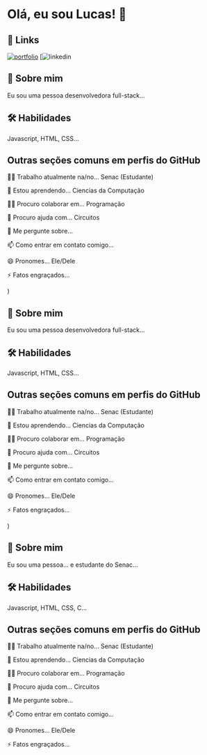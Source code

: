 # Olá, eu sou Lucas! 👋

## 🔗 Links
[![portfolio](https://img.shields.io/badge/my_portfolio-000?style=for-the-badge&logo=ko-fi&logoColor=white)](https://katherineoelsner.com/)
[![linkedin](https://www.linkedin.com/in/lucas-sacco-parisi-221348356?utm_source=share&utm_campaign=share_via&utm_content=profile&utm_medium=ios_app)


## 🚀 Sobre mim
Eu sou uma pessoa desenvolvedora full-stack...


## 🛠 Habilidades
Javascript, HTML, CSS...


## Outras seções comuns em perfis do GitHub
👩‍💻 Trabalho atualmente na/no... Senac (Estudante)

🧠 Estou aprendendo... Ciencias da Computação

👯‍♀️ Procuro colaborar em... Programação

🤔 Procuro ajuda com... Circuitos

💬 Me pergunte sobre... 

📫 Como entrar em contato comigo...

😄 Pronomes... Ele/Dele

⚡️ Fatos engraçados...

)


## 🚀 Sobre mim
Eu sou uma pessoa desenvolvedora full-stack...


## 🛠 Habilidades
Javascript, HTML, CSS...


## Outras seções comuns em perfis do GitHub
👩‍💻 Trabalho atualmente na/no... Senac (Estudante)

🧠 Estou aprendendo... Ciencias da Computação

👯‍♀️ Procuro colaborar em... Programação

🤔 Procuro ajuda com... Circuitos

💬 Me pergunte sobre... 

📫 Como entrar em contato comigo...

😄 Pronomes... Ele/Dele

⚡️ Fatos engraçados...

)


## 🚀 Sobre mim
Eu sou uma pessoa... e estudante do Senac...


## 🛠 Habilidades
Javascript, HTML, CSS, C...


## Outras seções comuns em perfis do GitHub
👩‍💻 Trabalho atualmente na/no... Senac (Estudante)

🧠 Estou aprendendo... Ciencias da Computação

👯‍♀️ Procuro colaborar em... Programação

🤔 Procuro ajuda com... Circuitos

💬 Me pergunte sobre... 

📫 Como entrar em contato comigo...

😄 Pronomes... Ele/Dele

⚡️ Fatos engraçados...


